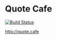 # Quote Cafe

[![Build Status](https://travis-ci.org/givanse/quote-cafe.svg?branch=master)](https://travis-ci.org/givanse/quote-cafe)

http://quote.cafe
